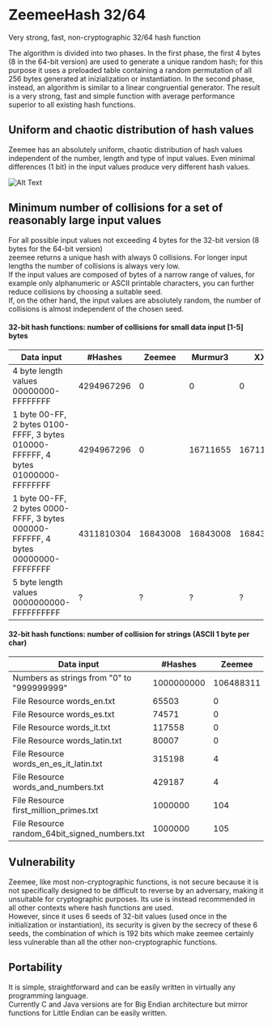 # ZeemeeHash 32/64
Very strong, fast, non-cryptographic 32/64 hash function  

The algorithm is divided into two phases. In the first phase, the first 4 bytes (8 in the 64-bit version) are used to generate a unique random hash; for this purpose it uses a preloaded table containing a random permutation of all 256 bytes generated at inizialization or instantiation. In the second phase, instead, an algorithm is similar to a linear congruential generator.
The result is a very strong, fast and simple function with average performance superior to all existing hash functions.  

## Uniform and chaotic distribution of hash values
Zeemee has an absolutely uniform, chaotic distribution of hash values independent of the number, length and type of input values.
Even minimal differences (1 bit) in the input values produce very different hash values.  

![Alt Text](https://raw.githubusercontent.com/matteo65/ZeemeeHash/main/Resource/zmh_distributions.png)

## Minimum number of collisions for a set of reasonably large input values
For all possible input values not exceeding 4 bytes for the 32-bit version (8 bytes for the 64-bit version)  
zeemee returns a unique hash with always 0 collisions. For longer input lengths the number of collisions is always very low.  
If the input values are composed of bytes of a narrow range of values, for example only alphanumeric or ASCII printable characters,
you can further reduce collisions by choosing a suitable seed.  
If, on the other hand, the input values are absolutely random, the number of collisions is almost independent of the chosen seed.  

#### 32-bit hash functions: number of collisions for small data input [1-5] bytes   

Data input                                                                        |#Hashes   | Zeemee   | Murmur3 | XX  | Rabin  
----------------------------------------------------------------------------------|----------|----------|---------|-----|--------
4 byte length values 00000000-FFFFFFFF                                            |4294967296|   0      |      0  |  0  |  0    
1 byte 00-FF, 2 bytes 0100-FFFF, 3 bytes 010000-FFFFFF, 4 bytes 01000000-FFFFFFFF |4294967296|   0      |16711655 |16711713|16777216   
1 byte 00-FF, 2 bytes 0000-FFFF, 3 bytes 000000-FFFFFF, 4 bytes 00000000-FFFFFFFF |4311810304|  16843008|16843008 |16843008|16843008
5 byte length values 0000000000-FFFFFFFFFF                                        |?|        ? |      ?  |  ?  |   ?    

#### 32-bit hash functions: number of collision for strings (ASCII 1 byte per char)

Data input                                                  |#Hashes   | Zeemee   | Murmur3| XX | Rabin
------------------------------------------------------------|----------|----------|--------|----|-------
Numbers as strings from "0" to "999999999"                  |1000000000| 106488311|107822463|110287893|365950432
File Resource words_en.txt                                  | 65503    |    0     |   0     |    0    | 14
File Resource words_es.txt                                  | 74571    |    0     |        2|    0    | 38
File Resource words_it.txt                                  |117558    |    0     |    0    |     2   | 28
File Resource words_latin.txt                               | 80007    |    0     |        1|     1   | 34
File Resource words_en_es_it_latin.txt                      |315198    |    4     |        9|     9   | 271
File Resource words_and_numbers.txt                         |429187    |    4     |       20|    19   | 251
File Resource first_million_primes.txt                      |1000000   |     104  |      118|    85   |  0
File Resource random_64bit_signed_numbers.txt               |1000000   |     105  |      110|    143  | 122

## Vulnerability
Zeemee, like most non-cryptographic functions, is not secure because it is not specifically designed to be difficult to reverse by an adversary, making it unsuitable for cryptographic purposes. Its use is instead recommended in all other contexts where hash functions are used.  
However, since it uses 6 seeds of 32-bit values (used once in the initialization or instantiation), its security is given by the secrecy of these 6 seeds, the combination of which is 192 bits which make zeemee certainly less vulnerable than all the other non-cryptographic functions.   

## Portability
It is simple, straightforward and can be easily written in virtually any programming language.  
Currently C and Java versions are for Big Endian architecture but mirror functions for Little Endian can be easily written.    
